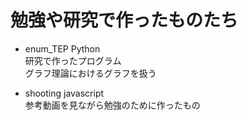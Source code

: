 # 勉強や研究で作ったものたち
- enum_TEP
Python<br>
研究で作ったプログラム<br>
グラフ理論におけるグラフを扱う

- shooting
javascript<br>
参考動画を見ながら勉強のために作ったもの<br>
